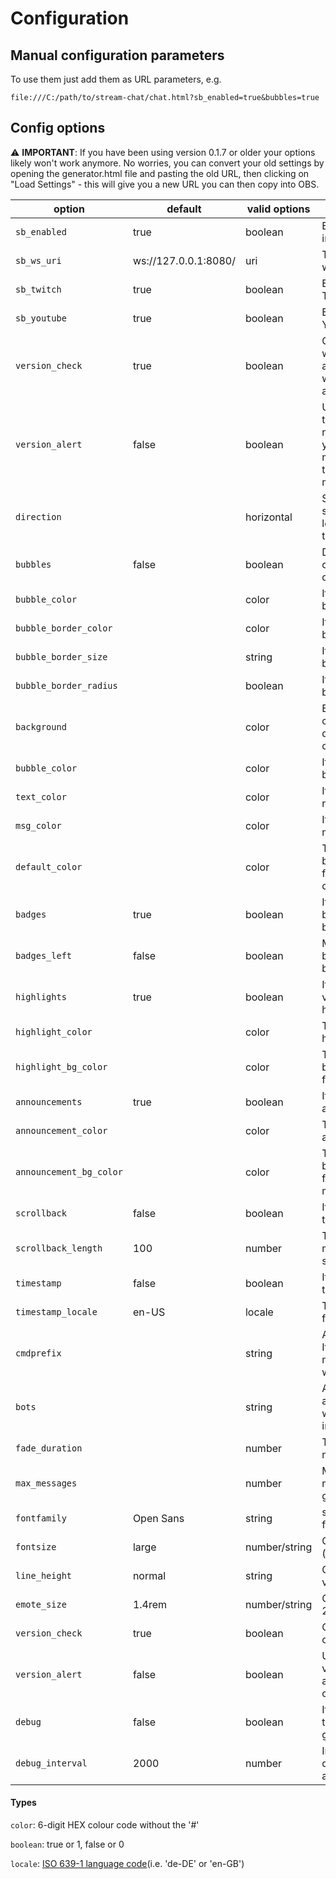 # Configuration
## Manual configuration parameters

To use them just add them as URL parameters, e.g.

```
file:///C:/path/to/stream-chat/chat.html?sb_enabled=true&bubbles=true
```

## Config options

⚠️ **IMPORTANT**: If you have been using version 0.1.7 or older your options likely won't work anymore. No worries, you can convert your old settings by opening the generator.html file and pasting the old URL, then clicking on "Load Settings" - this will give you a new URL you can then copy into OBS.


| option             | default              | valid options | description                                                                                    | example                          |
|--------------------|----------------------|---------------|------------------------------------------------------------------------------------------------|----------------------------------|
| `sb_enabled`       | true                 | boolean       | Enable Streamer.Bot integration                                                                | `sb_enabled=true`                |
| `sb_ws_uri`        | ws://127.0.0.1:8080/ | uri           | The Streamer.Bot's local websocket URL                                                         | `ws_uri=ws://localhost:8080/`    |
| `sb_twitch`        | true                 | boolean       | Enable Streamer.Bot Twitch Messsages                                                           | `sb_twitch=true`                 |
| `sb_youtube`       | true                 | boolean       | Enable Streamer.Bot YouTube Messsages                                                          | `sb_youtube=true`                |
| `version_check`    | true                 | boolean       | Checks for new versions when starting the overlay and displays a warning when a new version is available | `version_check=true`   |
| `version_alert`    | false                | boolean       | Uses a popup instead of the obnoxiously large notification. CAREFUL: If you have the overlay setup more than once or reload the overlay frequently this might be a bad idea | `version_alert=true`   |
| `direction`        |                      | horizontal    | Set to "horizontal" this will scroll the text from right to left instead of bottom to top      | `direction=horizontal`           |
| `bubbles`          | false                | boolean       | Displays bubbles instead of the standard chat log display                                      | `bubbles=true`                   |
| `bubble_color`     |                      | color         | If set overrides chat bubble color                                                             | `bubble_color=00FF00`            |
| `bubble_border_color` |                   | color         | If set overrides chat bubble border color                                                      | `bubble_color=00FF00`            |
| `bubble_border_size` |                    | string        | If set overrides chat bubble border size                                                       | `bubble_border_size=2em`         |
| `bubble_border_radius` |                  | boolean       | If set overrides chat bubble border radius                                                     | `bubble_border_radius=1rem`      |
| `background`       |                      | color         | Background of the whole chat page. Careful: By default this will be overridden by OBS          | `background=000000`              |
| `bubble_color`     |                      | color         | If set overrides all chat bubble colours                                                       | `bubble_color=FF0000`            |
| `text_color`       |                      | color         | If set overrides all user name colours                                                         | `text_color=FF0000`              |
| `msg_color`        |                      | color         | If set overrides all message text colours                                                      | `msg_color=FF0000`               |
| `default_color`    |                      | color         | This sets the default background/bubble colour for users who don't have a colour set           | `default_color=FF0000`           |
| `badges`           | true                 | boolean       | If set to false this disable broadcaster/VIP/moderator badges                                  | `badges=false`                   |
| `badges_left`      | false                | boolean       | Moves broadcaster/VIP/moderator badges to the left                                             | `badges_left=true`               |
| `highlights`       | true                 | boolean       | If set to false this disables visual difference for highlighted messages                       | `highlights=false`               |
| `highlight_color`  |                      | color         | This sets the colour for highlighted messages                                                  | `highlight_color=FF0000`         |
| `highlight_bg_color` |                    | color         | This sets the background/bubble colour for highlighted messages                                | `highlight_bg_color=FF0000`      |
| `announcements`    | true                 | boolean       | If set to false this disables announcement messages                                            | `announcements=false`            |
| `announcement_color` |                    | color         | This sets the colour for announcement messages                                                 | `announcement_color=FF0000`      |
| `announcement_bg_color` |                 | color         | This sets the background/bubble colour for announcement messages                               | `announcement_bg_color=FF0000`   |
| `scrollback`       | false                | boolean       | If set to true this enables the scrollback feature                                             | `scrollback=true`                |
| `scrollback_length`| 100                  | number        | This sets the number of messages to keep in scrollback                                         | `scrollback_length=100`          |
| `timestamp`        | false                | boolean       | If set to true displays the time of the message                                                | `timestamp=true`                 |
| `timestamp_locale` | en-US                | locale        | The regional setting to use for the message time                                               | `timestamp_locale=de-DE`         |
| `cmdprefix`        |                      | string        | A prefix for bot commands. If this is set, chat messages starting with this won't be displayed | `cmdprefix=!`                    |
| `bots`             |                      | string        | A comma-separated list of accounts whose messages will not be shown(case-insensitive)          | `bots=streamelements,streamlabs` |
| `fade_duration`    |                      | number        | Time in seconds until messages are removed                                                     | `fade_duration=60`               |
| `max_messages`     |                      | number        | Maximum number of messages before old ones get deleted                                         | `max_messages=10`                |
| `fontfamily`       | Open Sans            | string        | set (any locally installed) font                                                               | `fontfamily=Calibri`             |
| `fontsize`         | large                | number/string | CSS class font-size value (e.g. x-large, 2em, 22px)                                            | `fontsize=22px`                  |
| `line_height`      | normal               | string        | CSS class line-height value (e.g. 2em, 1rem)                                                   | `line_height=1rem`               |
| `emote_size`       | 1.4rem               | number/string | CSS class size value (e.g. 2em, 22px)                                                          | `emote_size=22px`                |
| `version_check`    | true                 | boolean       | Check for new stream-chat versions on startup                                                  | `version_check=false`            |
| `version_alert`    | false                | boolean       | Use an alert popup for new versions(can be clicked away, but be careful, might open several windows!)| `version_alert=true`       |
| `debug`            | false                | boolean       | If set to true this will ignore the websocket and add generated messages                       | `debug=true`                     |
| `debug_interval`   | 2000                 | number        | Interval in milliseconds for debug messages to be added                                        | `debug_interval=2000`            |

#### Types

`color`: 6-digit HEX colour code without the '#'

`boolean`: true or 1, false or 0

`locale`: [ISO 639-1 language code](https://en.wikipedia.org/wiki/List_of_ISO_639-1_codes)(i.e. 'de-DE' or 'en-GB')
